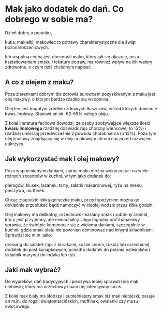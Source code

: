 # Mak jako dodatek do dań. Co dobrego w sobie ma?

Dzień dobry o poranku,

kutia, makiełki, makowiec to potrawy charakterystyczne dla świąt bożonarodzeniowych.

Ich wspólną cechą jest obecność maku, który jak się okazuje, poza kształtowaniem smaku i tekstury potraw, ma również wpływ na ich walory zdrowotne, o czym dziś chciałbym napisać.

## A co z olejem z maku?

Poza ziarenkami dobrym dla zdrowia surowcem pozyskiwanym z maku jest olej makowy, o którym bardzo rzadko się wspomina.

Olej ten jest bogatym źródłem zdrowych tłuszczów, wśród których dominuje kwas linolowy. Stanowi on ok. 60-65% całego oleju.

Z kolei literatura fachowa dowodzi, że osoby spożywające większe ilości **kwasu linolowego** rzadziej doświadczają choroby wieńcowej (o 15%) i rzadziej umierają przedwcześnie z powodu chorób serca (o 13%). Poza tym olej linolowy znajdujący się w oleju makowym chroni nas przed rozwojem cukrzycy.

## Jak wykorzystać mak i olej makowy?

Poza wspomnianymi daniami, ziarna maku można wykorzystać na wiele różnych sposobów w kuchni, w tym jako dodatek do:

pierogów, klusek, łazanek, tarty, sałatki makaronowej, ryżu na mleku, pieczywa, muffinek.

Chcąc złagodzić lekką goryczkę maku, przed spożyciem można go dokładnie przepłukać bądź namoczyć w ciepłej wodzie przez kilka godzin.

Olej makowy ma delikatny, orzechowo-maślany smak i subtelny aromat, który jest przyjemny, ale nienachalny. Jego łagodny profil smakowy sprawia, że świetnie komponuje się z wieloma daniami, szczególnie w kuchni, gdzie smak oleju nie powinien dominować nad innymi składnikami. Sprawdzi się m.in. jako:

dressing do sałatek (np. z burakami, kozim serem, rukolą lub orzechami), dodatek do past kanapkowych, ponadto dodatek do polania naleśników i składnik marynat do indyka lub ryb.

## Jaki mak wybrać?

Do wypieków, dań tradycyjnych i pieczywa lepiej sprawdzi się mak niebieski, który ma orzechowy i bardziej intensywny smak.

Z kolei mak biały ma słodszy i subtelniejszy smak niż mak niebieski; pasuje on m.in. do rogali świętomarcińskich, muffinek, owsianki czy musu owocowego.

